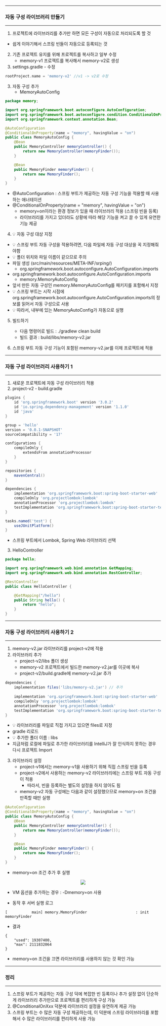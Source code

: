 -----
### 자동 구성 라이브러리 만들기
-----
1. 프로젝트에 라이브러리를 추가만 하면 모든 구성이 자동으로 처리되도록 할 것
  - 쉽게 이야기해서 스프링 빈들이 자동으로 등록되는 것
2. 기존 프로젝트 유지를 위해 프로젝트를 복사하고 일부 수정
   - memory-v1 프로젝트를 복사해서 memory-v2로 생성
3. settings.gradle - 수정
```gradle
rootProject.name = 'memory-v2' //v1 -> v2로 수정
```

3. 자동 구성 추가
   - MemoryAutoConfig
```java
package memory;

import org.springframework.boot.autoconfigure.AutoConfiguration;
import org.springframework.boot.autoconfigure.condition.ConditionalOnProperty;
import org.springframework.context.annotation.Bean;

@AutoConfiguration
@ConditionalOnProperty(name = "memory", havingValue = "on")
public class MemoryAutoConfig {
    @Bean
    public MemoryController memoryController() {
        return new MemoryController(memoryFinder());
    }

    @Bean
    public MemoryFinder memoryFinder() {
        return new MemoryFinder();
    }
}
```
  - @AutoConfiguration : 스프링 부트가 제공하는 자동 구성 기능을 적용할 때 사용하는 애너테이션
  - @ConditionalOnProperty(name = "memory", havingValue = "on")
    + memory=on이라는 환경 정보가 있을 때 라이브러리 적용 (스프링 빈을 등록)
    + 라이브러리를 가지고 있더라도 상황에 따라 해당 기능을 켜고 끌 수 있게 유연한 기능 제공
    
4. 💡 자동 구성 대상 지정
  - 💡 스프링 부트 자동 구성을 적용하려면, 다음 파일에 자동 구성 대상을 꼭 지정해줘야함
  - 💡 폴더 위치와 파일 이름이 같으므로 주의
  - 파일 생성 (src/main/resources/META-INF/srping/)
    + org.springframework.boot.autoconfigure.AutoConfiguration.imports
  - org.springframework.boot.autoconfigure.AutoConfiguration.imports
    + memory.MemoryAutoConfig
  - 앞서 만든 자동 구성인 memory.MemoryAutoConfig를 패키지를 포함해서 지정
  - 💡 스프링 부트는 시작 시점에 org.springframework.boot.autoconfigure.AutoConfiguration.imports의 정보를 읽어서 자동 구성으로 사용
  - 💡 따라서, 내부에 있는 MemoryAutoConfig가 자동으로 실행

5. 빌드하기
   - 다음 명령어로 빌드 : ./gradlew clean build
   - 빌드 결과 : build/libs/memory-v2.jar

6. 스프링 부트 자동 구성 기능이 포함된 memory-v2.jar를 이제 프로젝트에 적용

-----
### 자동 구성 라이브러리 사용하기 1
-----
1. 새로운 프로젝트에 자동 구성 라이브러리 적용
2. project-v2 - build.gradle
```gradle
plugins {
    id 'org.springframework.boot' version '3.0.2'
    id 'io.spring.dependency-management' version '1.1.0'
    id 'java'
}

group = 'hello'
version = '0.0.1-SNAPSHOT'
sourceCompatibility = '17'

configurations {
    compileOnly {
        extendsFrom annotationProcessor
    }
}

repositories {
    mavenCentral()
}

dependencies {
    implementation 'org.springframework.boot:spring-boot-starter-web'
    compileOnly 'org.projectlombok:lombok'
    annotationProcessor 'org.projectlombok:lombok'
    testImplementation 'org.springframework.boot:spring-boot-starter-test'
}

tasks.named('test') {
    useJUnitPlatform()
}
```
  - 스프링 부트에서 Lombok, Spring Web 라이브러리 선택

3. HelloController
```java
package hello;

import org.springframework.web.bind.annotation.GetMapping;
import org.springframework.web.bind.annotation.RestController;

@RestController
public class HelloController {

    @GetMapping("/hello")
    public String hello() {
        return "hello";
    }
}
```

-----
### 자동 구성 라이브러리 사용하기 2
-----
1. memory-v2.jar 라이브러리를 project-v2에 적용
2. 라이브러리 추가
   - project-v2/libs 폴더 생성
   - memory-v2 프로젝트에서 빌드한 memory-v2.jar를 이곳에 복사
   - project-v2/build.gradle에 memory-v2.jar 추가
```gradle
dependencies {
    implementation files('libs/memory-v2.jar') // 추가
    
    implementation 'org.springframework.boot:spring-boot-starter-web'
    compileOnly 'org.projectlombok:lombok'
    annotationProcessor 'org.projectlombok:lombok'
    testImplementation 'org.springframework.boot:spring-boot-starter-test'
}
```

  - 💡 라이브러리를 파일로 직접 가지고 있으면  files로 지정
  - gradle 리로드
  - 💡 추가한 폴더 이름 : libs
  - 지금처럼 로컬에 파일로 추가한 라이브러리를 IntelliJ가 잘 인식하지 못하는 경우 다시 프로젝트 Import

3. 라이브러리 설정
   - project-v1에서는 memory-v1을 사용하기 위해 직접 스프링 빈을 등록
   - project-v2에서 사용하는 memory-v2 라이브러리에는 스프링 부트 자동 구성이 적용
     + 따라서, 빈을 등록하는 별도의 설정을 하지 않아도 됨
   - memory-v2 자동 구성에는 다음과 같이 설정했으므로 memory=on 조건을 만족할 때만 실행
```java
@AutoConfiguration
@ConditionalOnProperty(name = "memory", havingValue = "on")
public class MemoryAutoConfig {
    @Bean
    public MemoryController memoryController() {
        return new MemoryController(memoryFinder());
    }

    @Bean
    public MemoryFinder memoryFinder() {
        return new MemoryFinder();
    }
}
```
   - memory=on 조건 추가 후 실행
<div align="center">
<img src="https://github.com/user-attachments/assets/3d38479c-129f-4b2a-96ec-58332091f604">
</div>

  - VM 옵션을 추가하는 경우 : -Dmemory=on 사용

  - 동작 후 서버 실행 로그
```
[           main] memory.MemoryFinder                      : init memoryFinder
```

  - 결과
```
{
    "used": 19307400,
    "max": 2111832064
}
```
  - memory=on 조건을 끄면 라이브러리를 사용하지 않는 것 확인 가능

-----
### 정리
-----
1. 스프링 부트가 제공하는 자동 구성 덕에 복잡한 빈 등록이나 추가 설정 없이 단순하게 라이브러리 추가만으로 프로젝트를 편리하게 구성 가능
2. @ConditionalOnXxx 덕분에 라이브러리 설정을 유연하게 제공 가능
3. 스프링 부트는 수 많은 자동 구성 제공하는데, 이 덕분에 스프링 라이브러리를 포함해서 수 많은 라이브러리를 편리하게 사용 가능
